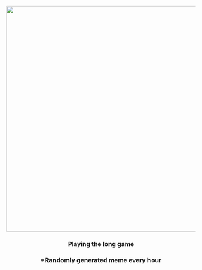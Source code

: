 <p align="center">
        <img src="https://i.redd.it/0i382ypv4tx81.gif" width="600" height="600">
        </p>
        <h3 align="center">Playing the long game</h3>
        <h3 align="center">*Randomly generated meme every hour</h3>
    